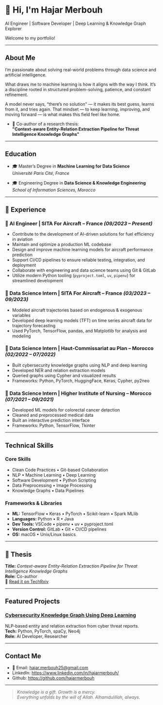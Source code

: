 # 👋 Hi, I'm Hajar Merbouh

AI Engineer | Software Developer | Deep Learning & Knowledge Graph Explorer

Welcome to my portfolio! 

---

## About Me

I’m passionate about solving real-world problems through data science and artificial intelligence. 

What draws me to machine learning is how it aligns with the way I think. It’s a discipline rooted in structured problem-solving, patience, and constant refinement.

A model never says, “there’s no solution” — it makes its best guess, learns from it, and tries again. That mindset — to keep learning, improving, and moving forward — is what makes this field feel like home.

- 🧾 Co-author of a research thesis:  
  **"Context-aware Entity-Relation Extraction Pipeline for Threat Intelligence Knowledge Graphs"**

---

## Education

- 🎓 Master’s Degree in **Machine Learning for Data Science**  
  _Université Paris Cité, France_

- 🎓 Engineering Degree in **Data Science & Knowledge Engineering**  
  _School of Information Sciences, Morocco_

---

## 💼 Experience

### 🔹 AI Engineer | SITA For Aircraft – France _(09/2023 – Present)_

- Contribute to the development of AI-driven solutions for fuel efficiency in aviation
- Maintain and optimize a production ML codebase
- Design and improve machine learning models for aircraft performance prediction
- Support CI/CD pipelines to ensure reliable testing, integration, and deployment
- Collaborate with engineering and data science teams using Git & GitLab
- Utilize modern Python tooling (`pyproject.toml`, `uv`, `pipenv`) for streamlined development

### 🔹 Data Science Intern | SITA For Aircraft – France _(03/2023 – 09/2023)_
- Modeled aircraft trajectories based on endogenous & exogenous variables
- Developed deep learning models (TFT) on time series aircraft data for trajectory forecasting
- Used PyTorch, TensorFlow, pandas, and Matplotlib for analysis and modeling

### 🔹 Data Science Intern | Haut-Commissariat au Plan – Morocco _(02/2022 – 07/2022)_
- Built cybersecurity knowledge graphs using NLP and deep learning
- Developed NER and relation extraction models
- Queried graphs using Cypher and visualized results
- Frameworks: Python, PyTorch, HuggingFace, Keras, Cypher, py2neo

### 🔹 Data Science Intern | Higher Institute of Nursing – Morocco _(07/2021 – 09/2021)_
- Developed ML models for colorectal cancer detection
- Cleaned and preprocessed medical data
- Built an interactive prediction interface
- Frameworks: Python, TensorFlow, Tkinter

---

## Technical Skills

### Core Skills

- Clean Code Practices  • Git-based Collaboration
- NLP • Machine Learning • Deep Learning
- Software Development • Python Scripting
- Data Preprocessing • Image Processing
- Knowledge Graphs • Data Pipelines

### Frameworks & Libraries
- **ML:** TensorFlow • Keras • PyTorch • Scikit-learn • Spark MLlib  
- **Languages:** Python • R • Java  
- **Dev Tools:** VSCode • pipenv • uv • pyproject.toml  
- **Version Control:** GitLab • Git • CI/CD pipelines  
- **OS:** macOS • Unix/Linux basics

---

## 📄 Thesis

**Title:** *Context-aware Entity-Relation Extraction Pipeline for Threat Intelligence Knowledge Graphs*  
**Role:** Co-author  
🔗 [Read it on TechRxiv](https://www.techrxiv.org/users/877555/articles/1256981-context-aware-entity-relation-extraction-pipeline-for-threat-intelligence-knowledge-graphs)


---

## Featured Projects

### [Cybersecurity Knowledge Graph Using Deep Learning](https://github.com/hajarmerbouh/Cybersecurity-Knowledge-graph)
NLP-based entity and relation extraction from cyber threat reports.  
**Tech:** Python, PyTorch, spaCy, Neo4j  
**Role:** AI Developer, Researcher


---

## Contact Me

- 📧 Email: hajar.merbouh25@gmail.com
- LinkedIn: https://www.linkedin.com/in/hajarmerbouh/
- Github: https://github.com/hajarmerbouh

---
> _Knowledge is a gift. Growth is a mercy.  
> Everything unfolds by the will of Allah. Alhamdulillah, always._


